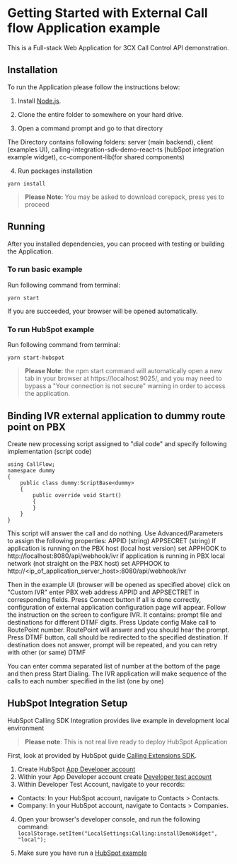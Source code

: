 # Getting Started with External Call flow Application example

This is a Full-stack Web Application for 3CX Call Control API demonstration.

## Installation

To run the Application please follow the instructions below:

1. Install [Node.js](https://nodejs.org/en).

2. Clone the entire folder to somewhere on your hard drive.

3. Open a command prompt and go to that directory

The Directory contains following folders: server (main backend), client (examples UI), calling-integration-sdk-demo-react-ts (hubSpot integration example widget), cc-component-lib(for
shared components)

4. Run packages installation

```
yarn install
```

> **Please Note:** You may be asked to download corepack, press yes to proceed

## Running

After you installed dependencies, you can proceed with testing or building the Application.

### To run basic example

Run following command from terminal:

```
yarn start
```

If you are succeeded, your browser will be opened automatically.

### To run HubSpot example

Run following command from terminal:

```
yarn start-hubspot
```

> **Please Note:** the npm start command will automatically open a new tab in your browser at https://localhost:9025/, and you may need to bypass a "Your connection is not secure" warning in order to access the application.

## Binding IVR external application to dummy route point on PBX

Create new processing script assigned to "dial code" and specify following implementation (script code)

```
using CallFlow;
namespace dummy
{
    public class dummy:ScriptBase<dummy>
    {
        public override void Start()
        {
        }
    }
}
```

This script will answer the call and do nothing.
Use Advanced/Parameters to assign the following properties:
APPID (string)
APPSECRET (string)
If application is running on the PBX host (local host version)
set APPHOOK to http://localhost:8080/api/webhook/ivr
if application is running in PBX local network (not straight on the PBX host)
set APPHOOK to http://<ip_of_application_server_host>:8080/api/webhook/ivr

Then in the example UI (browser will be opened as specified above) click on "Custom IVR"
enter PBX web address APPID and APPSECTRET in corresponding fields.
Press Connect button
If all is done correctly, configuration of external application configuration page will appear.
Follow the instruction on the screen to configure IVR.
It contains:
prompt file and destinations for different DTMF digits.
Press Update config
Make call to RoutePoint number.
RoutePoint will answer and you should hear the prompt.
Press DTMF button, call should be redirected to the specified destination.
If destination does not answer, prompt will be repeated, and you can retry with other (or same) DTMF

You can enter comma separated list of number at the bottom of the page and then press Start Dialing.
The IVR application will make sequence of the calls to each number specified in the list (one by one)

## HubSpot Integration Setup

HubSpot Calling SDK Integration provides live example in development local environment

> **Please note**: This is not real live ready to deploy HubSpot Application

First, look at provided by HubSpot guide [Calling Extensions SDK](https://developers.hubspot.com/docs/api/crm/extensions/calling-sdk).

1. Create HubSpot [App Developer account](https://app.hubspot.com/signup/developers)
2. Within your App Developer account create [Developer test account](https://developers.hubspot.com/docs/api/account-types#developer-test-accounts)
3. Within Developer Test Account, navigate to your records:

<ul>
    <li> Contacts: In your HubSpot account, navigate to Contacts > Contacts.</li>
    <li> Company: In your HubSpot account, navigate to Contacts > Companies.</li>
</ul>

4. Open your browser's developer console, and run the following command:
   `localStorage.setItem("LocalSettings:Calling:installDemoWidget", "local");`

5. Make sure you have run a [HubSpot example](#running)
